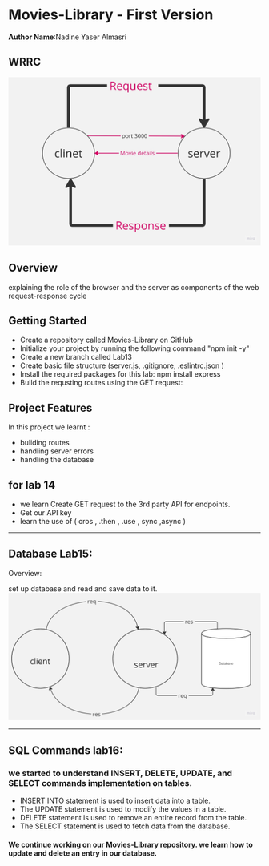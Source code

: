  
# Movies-Library - First Version

**Author Name**:Nadine Yaser Almasri

## WRRC
![WRRC](./wrrc.jpg)

## Overview
explaining the role of the browser and the server as components of the web request-response cycle
## Getting Started
<!-- What are the steps that a user must take in order to build this app on their own machine and get it running? -->
* Create a repository called Movies-Library on GitHub
* Initialize your project by running the following command "npm  init -y"
* Create a new branch called Lab13
* Create basic file structure (server.js, .gitignore, .eslintrc.json )
* Install the required packages for this lab: npm install express 
* Build the requsting routes using the GET request:
## Project Features
<!-- What are the features included in you app -->
In this project we learnt :
* buliding routes
* handling server errors 
* handling the database 
## for lab 14 
* we learn Create GET request to the 3rd party API for endpoints.
* Get our API key
* learn the use of ( cros , .then , .use , sync ,async )
---
## Database Lab15:
Overview:

set up  database and read and save data to it.
![WRRC](./database.jpg)

---

## SQL Commands lab16:

### we started to understand INSERT, DELETE, UPDATE, and SELECT commands implementation on tables.
- INSERT INTO statement is used to insert data into a table.
- The UPDATE statement is used to modify the values in a table.
- DELETE statement is used to remove an entire record from the table.
- The SELECT statement is used to fetch data from the database.

#### We continue working on our Movies-Library repository. we  learn how to update and delete an entry in our database.